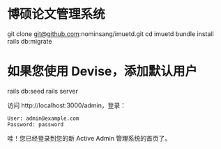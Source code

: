 # 博硕论文管理系统

git clone git@github.com:nominsang/imuetd.git
cd imuetd
bundle install
rails db:migrate
# 如果您使用 Devise，添加默认用户
rails db:seed
rails server

访问 http://localhost:3000/admin，登录：

    User: admin@example.com
    Password: password

哇！您已经登录到您的新 Active Admin 管理系统的首页了。
